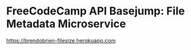# FreeCodeCamp API Basejump: File Metadata Microservice

<a href="https://brendobrien-filesize.herokuapp.com">https://brendobrien-filesize.herokuapp.com</a>